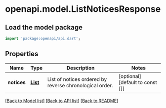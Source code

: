 # openapi.model.ListNoticesResponse

## Load the model package
```dart
import 'package:openapi/api.dart';
```

## Properties
Name | Type | Description | Notes
------------ | ------------- | ------------- | -------------
**notices** | [**List<Notice>**](Notice.md) | List of notices ordered by reverse chronological order. | [optional] [default to const []]

[[Back to Model list]](../README.md#documentation-for-models) [[Back to API list]](../README.md#documentation-for-api-endpoints) [[Back to README]](../README.md)


